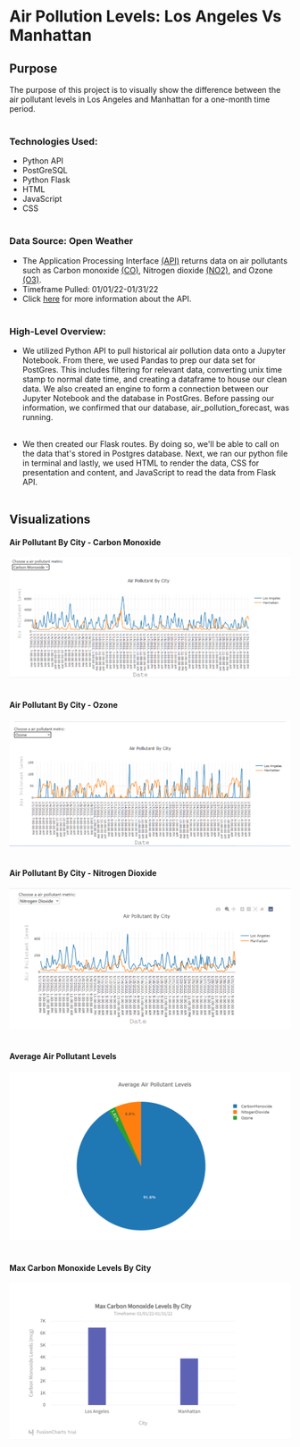 # Air Pollution Levels: Los Angeles Vs Manhattan

## Purpose

The purpose of this project is to visually show the difference between the air pollutant levels in Los Angeles and Manhattan for a one-month time period.
<br></br>

### Technologies Used:

* Python API
* PostGreSQL
* Python Flask
* HTML
* JavaScript
* CSS 
<br></br>


### Data Source: Open Weather 

* The Application Processing Interface [(API)](https://www.ibm.com/cloud/learn/api) returns data on air pollutants such as Carbon monoxide [(CO)](https://www.cdc.gov/co/faqs.htm), Nitrogen dioxide [(NO2)](https://www.epa.gov/no2-pollution), and Ozone [(O3)](https://www.epa.gov/ozone-pollution-and-your-patients-health/what-ozone#:~:text=Ozone%20(O3)%20is%20a%20highly,either%20good%20or%20bad%20ways.).
* Timeframe Pulled: 01/01/22-01/31/22
* Click [here](https://openweathermap.org/api/air-pollution) for more information about the API.
<br></br>


### High-Level Overview:
* We utilized Python API to pull historical air pollution data onto a Jupyter Notebook. From there, we used Pandas to prep our data set for PostGres. This includes filtering for relevant data, converting unix time stamp to normal date time, and creating a dataframe to house our clean data. We also created an engine to form a connection between our Jupyter Notebook and the database in PostGres. Before passing our information, we confirmed that our database, air_pollution_forecast, was running.
<br></br>

* We then created our Flask routes. By doing so, we'll be able to call on the data that's stored in Postgres database. Next, we ran our python file in terminal and lastly, we used HTML to render the data, CSS for presentation and content, and JavaScript to read the data from Flask API.
<br></br>

## Visualizations
#### Air Pollutant By City - Carbon Monoxide
![Carbon Monoxide](images/CO.png)
<br></br>

#### Air Pollutant By City - Ozone
![Ozone](images/Ozone.png)
<br></br>

#### Air Pollutant By City - Nitrogen Dioxide
![Nitrogen Dioxide](images/NO2.png)
<br></br>

#### Average Air Pollutant Levels
![Pie](images/Pie.png)
<br></br>

#### Max Carbon Monoxide Levels By City
![Bar](images/Bar.png)
